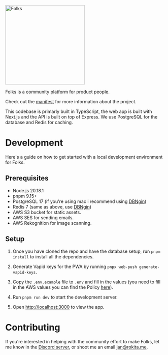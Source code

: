 <p align="left">
  <picture>
    <source media="(prefers-color-scheme: dark)" srcset="https://cdn.rokita.me/folks/logo-white.svg">
    <source media="(prefers-color-scheme: light)" srcset="https://cdn.rokita.me/folks/logo.svg">
    <img alt="Folks" src="https://cdn.rokita.me/folks/logo.svg" width="250px">
  </picture>
</p>
<p></p>

Folks is a community platform for product people.

Check out the [manifest](https://folkscommunity.com/manifest) for more information about the project.

This codebase is primarly built in TypeScript, the web app is built with Next.js and the API is built on top of Express. We use PostgreSQL for the database and Redis for caching.

# Development

Here's a guide on how to get started with a local development environment for Folks.

## Prerequisites

- Node.js 20.18.1
- pnpm 9.15+
- PostgreSQL 17 (if you're using mac i recommend using [DBNgin](https://dbngin.com/))
- Redis 7 (same as above, use [DBNgin](https://dbngin.com/))
- AWS S3 bucket for static assets.
- AWS SES for sending emails.
- AWS Rekognition for image scanning.

## Setup

1. Once you have cloned the repo and have the database setup, run `pnpm install` to install all the dependencies.

2. Generate Vapid keys for the PWA by running `pnpx web-push generate-vapid-keys`.

3. Copy the `.env.example` file to `.env` and fill in the values (you need to fill in the AWS values you can find the Policy [here](https://github.com/folkscommunity/folks/blob/main/docs/infrastructure.md)).

4. Run `pnpm run dev` to start the development server.

5. Open [http://localhost:3000](http://localhost:3000) to view the app.

# Contributing

If you're interested in helping with the community effort to make Folks, let me know in the [Discord server](https://discord.gg/BmWznBhHzk), or shoot me an email [jan@rokita.me](mailto:jan@rokita.me).
